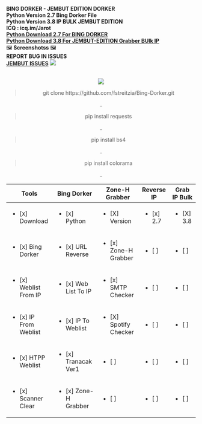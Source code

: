 **BING DORKER - JEMBUT EDITION DORKER**
<br>
**Python Version 2.7 Bing Dorker File**<br>
**Python Version 3.8 IP BULK JEMBUT EDITION**<br>
**ICQ : icq.im/Jarot**<br>
**[Python Download 2.7 For BING DORKER](https://www.python.org/download/releases/2.7/)**<br>
**[Python Download 3.8 For JEMBUT-EDITION Grabber BUlk IP](https://www.python.org/download/releases/3.0/)**<br>
🖼️ **Screenshotss** 🖼️<br>
**REPORT BUG IN ISSUES**<br>
**[JEMBUT ISSUES](https://github.com/fstreitzia/Bing-Dorker/issues/new)**
<img src="https://scontent-sin6-1.xx.fbcdn.net/v/t1.15752-9/116195177_329625721745638_8857232788391062012_n.png?_nc_cat=104&_nc_sid=b96e70&_nc_eui2=AeH2tGfJRUwxtGq7r7Fkd68gJqMRKTzpGrQmoxEpPOkatHTVrQA71LsILY1hmFLqW23wrW2iX5MMD0FbuuAnqrhs&_nc_ohc=KaqmFrjIK5kAX8-SKyx&_nc_oc=AQkskhz5TQYLlHN5Jea6lg3NL5yOTT1cVGntW2uDECDR1hRDyhq-q5sVsi2CwSuGnlw&_nc_ht=scontent-sin6-1.xx&oh=b7ca5ec4c897fdb95df2564836b7f49e&oe=5F40108B"><center><br>
<img src="https://scontent-sin6-1.xx.fbcdn.net/v/t1.15752-9/116042704_289029275505630_7335972952880635916_n.png?_nc_cat=101&_nc_sid=b96e70&_nc_eui2=AeGpViRryIJHv_3kh5z2VBIvrGweqftsIlKsbB6p-2wiUiZguCjKMCI254OVXGl-BnM7qe6mo4auN0lM6d2TcdGE&_nc_ohc=tZQb6qJs0KQAX9I828p&_nc_ht=scontent-sin6-1.xx&oh=a4df0f7901c7c7942e5b8deff5caaad2&oe=5F402B1F">
<blockquote>git clone https://github.com/fstreitzia/Bing-Dorker.git</blockquote>.
<blockquote>pip install requests</blockquote>.
<blockquote>pip install bs4</blockquote>.
<blockquote>pip install colorama</blockquote>.

| Tools | Bing Dorker | Zone-H Grabber   | Reverse IP  | Grab IP Bulk | 
|---------------------------------- |---------------|---------------|----------------|-----------|
| <ul><li>[x] Download </li></ul>       | <ul><li>[x] Python </li></ul>        | <ul><li>[X] Version </li></ul> | <ul><li>[x] 2.7 </li></ul> | <ul><li>[X] 3.8 </li></ul> |
| <ul><li>[x] Bing Dorker </li></ul>       | <ul><li>[x] URL Reverse </li></ul>        | <ul><li>[x] Zone-H Grabber  </li></ul> | <ul><li>[ ]  </li></ul> | <ul><li>[ ]  </li></ul> |
| <ul><li>[x] Weblist From IP </li></ul>       | <ul><li>[x] Web List To IP</li></ul>        | <ul><li>[x] SMTP Checker </li></ul> | <ul><li>[ ]  </li></ul> | <ul><li>[ ]  </li></ul> |
| <ul><li>[x] IP From Weblist </li></ul>       | <ul><li>[x] IP To Weblist </li></ul>        | <ul><li>[X] Spotify Checker  </li></ul> | <ul><li>[ ]  </li></ul> | <ul><li>[ ]  </li></ul> |
| <ul><li>[x] HTPP Weblist </li></ul>       | <ul><li>[x] Tranacak Ver1</li></ul>        | <ul><li>[ ]  </li></ul> | <ul><li>[ ]  </li></ul> | <ul><li>[ ]  </li></ul> |
| <ul><li>[x] Scanner Clear </li></ul>       | <ul><li>[x] Zone-H Grabber</li></ul>        | <ul><li>[ ]  </li></ul> | <ul><li>[ ]  </li></ul> | <ul><li>[ ]  </li></ul> |
